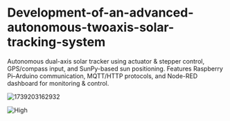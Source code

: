 # Development-of-an-advanced-autonomous-twoaxis-solar-tracking-system
Autonomous dual-axis solar tracker using actuator &amp; stepper control, GPS/compass input, and SunPy-based sun positioning. Features Raspberry Pi–Arduino communication, MQTT/HTTP protocols, and Node-RED dashboard for monitoring &amp; control.

![1739203162932](https://github.com/user-attachments/assets/18fc3c99-fcf5-427c-ac71-d5c0f5a99bb2)

![High](https://github.com/user-attachments/assets/0838fa04-7584-4766-96a2-39260b3518dc)






